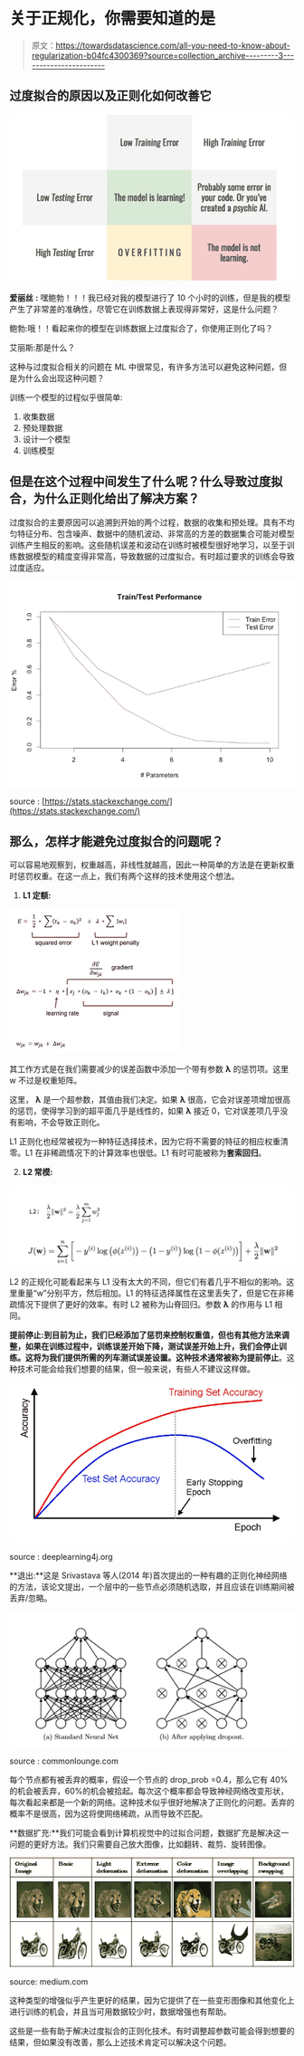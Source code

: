# 关于正规化，你需要知道的是

> 原文：<https://towardsdatascience.com/all-you-need-to-know-about-regularization-b04fc4300369?source=collection_archive---------3----------------------->

## 过度拟合的原因以及正则化如何改善它

![](img/fa35f5f5833e91d3a687e58df78887b3.png)

**爱丽丝** **:** 嘿鲍勃！！！我已经对我的模型进行了 10 个小时的训练，但是我的模型产生了非常差的准确性，尽管它在训练数据上表现得非常好，这是什么问题？

鲍勃:哦！！看起来你的模型在训练数据上过度拟合了，你使用正则化了吗？

艾丽斯:那是什么？

这种与过度拟合相关的问题在 ML 中很常见，有许多方法可以避免这种问题，但是为什么会出现这种问题？

训练一个模型的过程似乎很简单:

1.  收集数据
2.  预处理数据
3.  设计一个模型
4.  训练模型

## 但是在这个过程中间发生了什么呢？什么导致过度拟合，为什么正则化给出了解决方案？

过度拟合的主要原因可以追溯到开始的两个过程，数据的收集和预处理。具有不均匀特征分布、包含噪声、数据中的随机波动、非常高的方差的数据集合可能对模型训练产生相反的影响。这些随机误差和波动在训练时被模型很好地学习，以至于训练数据模型的精度变得非常高，导致数据的过度拟合。有时超过要求的训练会导致过度适应。

![](img/a1fb779f2fb3e0364ba7566198aa0592.png)

source : [https://stats.stackexchange.com/](https://stats.stackexchange.com/)

## 那么，怎样才能避免过度拟合的问题呢？

可以容易地观察到，权重越高，非线性就越高，因此一种简单的方法是在更新权重时惩罚权重。在这一点上，我们有两个这样的技术使用这个想法。

1.  **L1 定额:**

![](img/2baaa9f6824b95883c08324275fd622a.png)

其工作方式是在我们需要减少的误差函数中添加一个带有参数 **λ** 的惩罚项。这里 w 不过是权重矩阵。

这里， **λ** 是一个超参数，其值由我们决定。如果 **λ** 很高，它会对误差项增加很高的惩罚，使得学习到的超平面几乎是线性的，如果 **λ** 接近 0，它对误差项几乎没有影响，不会导致正则化。

L1 正则化也经常被视为一种特征选择技术，因为它将不需要的特征的相应权重清零。L1 在非稀疏情况下的计算效率也很低。L1 有时可能被称为**套索回归**。

2. **L2 常模:**

![](img/b778d7c93eadefb0a6374961d65bff7d.png)

L2 的正规化可能看起来与 L1 没有太大的不同，但它们有着几乎不相似的影响。这里重量“w”分别平方，然后相加。L1 的特征选择属性在这里丢失了，但是它在非稀疏情况下提供了更好的效率。有时 L2 被称为山脊回归。参数 **λ** 的作用与 L1 相同。

**提前停止:**到目前为止，我们已经添加了惩罚来控制权重值，但也有其他方法来调整，如果在训练过程中，训练误差开始下降，测试误差开始上升，我们会停止训练。这将为我们提供所需的列车测试误差设置。这种技术通常被称为**提前停止**。这种技术可能会给我们想要的结果，但一般来说，有些人不建议这样做。

![](img/2d48b2049953e7dc062e073d515cccd2.png)

source : deeplearning4j.org

**退出:**这是 Srivastava 等人(2014 年)首次提出的一种有趣的正则化神经网络的方法，该论文提出，一个层中的一些节点必须随机选取，并且应该在训练期间被丢弃/忽略。

![](img/cb2e3d57c63329bb919be3baf1aaacf3.png)

source : commonlounge.com

每个节点都有被丢弃的概率，假设一个节点的 drop_prob =0.4，那么它有 40%的机会被丢弃，60%的机会被拾起。每次这个概率都会导致神经网络改变形状，每次看起来都是一个新的网络。这种技术似乎很好地解决了正则化的问题。丢弃的概率不是很高，因为这将使网络稀疏，从而导致不匹配。

**数据扩充:**我们可能会看到计算机视觉中的过拟合问题，数据扩充是解决这一问题的更好方法。我们只需要自己放大图像，比如翻转、裁剪、旋转图像。

![](img/030b28c230bfc9c043b7e01453b1bcd4.png)

source: medium.com

这种类型的增强似乎产生更好的结果，因为它提供了在一些变形图像和其他变化上进行训练的机会，并且当可用数据较少时，数据增强也有帮助。

这些是一些有助于解决过度拟合的正则化技术。有时调整超参数可能会得到想要的结果，但如果没有改善，那么上述技术肯定可以解决这个问题。
